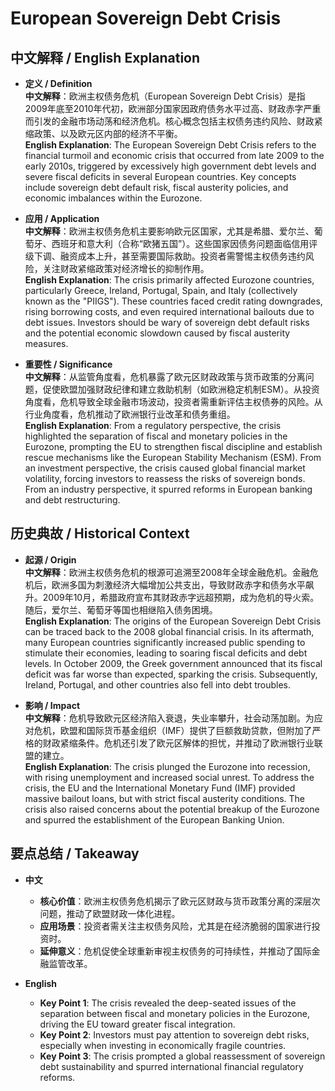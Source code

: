 # European Sovereign Debt Crisis

## 中文解释 / English Explanation

* **定义 / Definition**  
  **中文解释**：欧洲主权债务危机（European Sovereign Debt Crisis）是指2009年底至2010年代初，欧洲部分国家因政府债务水平过高、财政赤字严重而引发的金融市场动荡和经济危机。核心概念包括主权债务违约风险、财政紧缩政策、以及欧元区内部的经济不平衡。  
  **English Explanation**: The European Sovereign Debt Crisis refers to the financial turmoil and economic crisis that occurred from late 2009 to the early 2010s, triggered by excessively high government debt levels and severe fiscal deficits in several European countries. Key concepts include sovereign debt default risk, fiscal austerity policies, and economic imbalances within the Eurozone.

* **应用 / Application**  
  **中文解释**：欧洲主权债务危机主要影响欧元区国家，尤其是希腊、爱尔兰、葡萄牙、西班牙和意大利（合称“欧猪五国”）。这些国家因债务问题面临信用评级下调、融资成本上升，甚至需要国际救助。投资者需警惕主权债务违约风险，关注财政紧缩政策对经济增长的抑制作用。  
  **English Explanation**: The crisis primarily affected Eurozone countries, particularly Greece, Ireland, Portugal, Spain, and Italy (collectively known as the "PIIGS"). These countries faced credit rating downgrades, rising borrowing costs, and even required international bailouts due to debt issues. Investors should be wary of sovereign debt default risks and the potential economic slowdown caused by fiscal austerity measures.

* **重要性 / Significance**  
  **中文解释**：从监管角度看，危机暴露了欧元区财政政策与货币政策的分离问题，促使欧盟加强财政纪律和建立救助机制（如欧洲稳定机制ESM）。从投资角度看，危机导致全球金融市场波动，投资者需重新评估主权债券的风险。从行业角度看，危机推动了欧洲银行业改革和债务重组。  
  **English Explanation**: From a regulatory perspective, the crisis highlighted the separation of fiscal and monetary policies in the Eurozone, prompting the EU to strengthen fiscal discipline and establish rescue mechanisms like the European Stability Mechanism (ESM). From an investment perspective, the crisis caused global financial market volatility, forcing investors to reassess the risks of sovereign bonds. From an industry perspective, it spurred reforms in European banking and debt restructuring.

## 历史典故 / Historical Context

* **起源 / Origin**  
  **中文解释**：欧洲主权债务危机的根源可追溯至2008年全球金融危机。金融危机后，欧洲多国为刺激经济大幅增加公共支出，导致财政赤字和债务水平飙升。2009年10月，希腊政府宣布其财政赤字远超预期，成为危机的导火索。随后，爱尔兰、葡萄牙等国也相继陷入债务困境。  
  **English Explanation**: The origins of the European Sovereign Debt Crisis can be traced back to the 2008 global financial crisis. In its aftermath, many European countries significantly increased public spending to stimulate their economies, leading to soaring fiscal deficits and debt levels. In October 2009, the Greek government announced that its fiscal deficit was far worse than expected, sparking the crisis. Subsequently, Ireland, Portugal, and other countries also fell into debt troubles.

* **影响 / Impact**  
  **中文解释**：危机导致欧元区经济陷入衰退，失业率攀升，社会动荡加剧。为应对危机，欧盟和国际货币基金组织（IMF）提供了巨额救助贷款，但附加了严格的财政紧缩条件。危机还引发了欧元区解体的担忧，并推动了欧洲银行业联盟的建立。  
  **English Explanation**: The crisis plunged the Eurozone into recession, with rising unemployment and increased social unrest. To address the crisis, the EU and the International Monetary Fund (IMF) provided massive bailout loans, but with strict fiscal austerity conditions. The crisis also raised concerns about the potential breakup of the Eurozone and spurred the establishment of the European Banking Union.

## 要点总结 / Takeaway

* **中文**  
  - **核心价值**：欧洲主权债务危机揭示了欧元区财政与货币政策分离的深层次问题，推动了欧盟财政一体化进程。  
  - **应用场景**：投资者需关注主权债务风险，尤其是在经济脆弱的国家进行投资时。  
  - **延伸意义**：危机促使全球重新审视主权债务的可持续性，并推动了国际金融监管改革。

* **English**  
  - **Key Point 1**: The crisis revealed the deep-seated issues of the separation between fiscal and monetary policies in the Eurozone, driving the EU toward greater fiscal integration.  
  - **Key Point 2**: Investors must pay attention to sovereign debt risks, especially when investing in economically fragile countries.  
  - **Key Point 3**: The crisis prompted a global reassessment of sovereign debt sustainability and spurred international financial regulatory reforms.